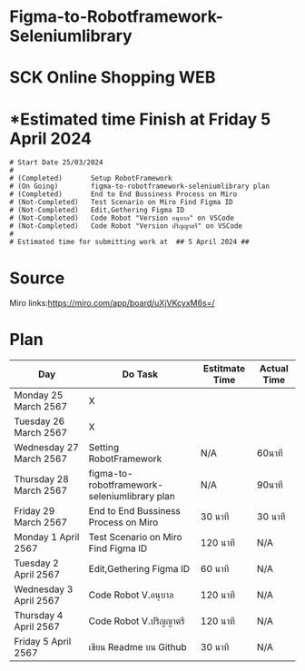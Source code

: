 # Figma-to-Robotframework-Seleniumlibrary
# SCK Online Shopping WEB
# *Estimated time Finish at Friday 5 April 2024
    # Start Date 25/03/2024
    # 
    # (Completed)       Setup RobotFramework
    # (On Going)        figma-to-robotframework-seleniumlibrary plan 
    # (Completed)       End to End Bussiness Process on Miro
    # (Not-Completed)   Test Scenario on Miro Find Figma ID
    # (Not-Completed)   Edit,Gethering Figma ID
    # (Not-Completed)   Code Robot "Version อนุบาล" on VSCode
    # (Not-Completed)   Code Robot "Version ปริญญาตรี" on VSCode
    #   
    # Estimated time for submitting work at  ## 5 April 2024 ##
# Source 
Miro links:https://miro.com/app/board/uXjVKcyxM6s=/

# Plan
| Day | Do Task  | Estitmate Time | Actual Time |
|-----------------------|---|---|---|
| Monday 25 March 2567 | X |  |  |
| Tuesday 26 March 2567 | X |  |  |
| Wednesday 27 March 2567| Setting RobotFramework | N/A | 60นาที |
| Thursday 28 March 2567 | figma-to-robotframework-seleniumlibrary plan | N/A | 90นาที |
| Friday 29 March 2567 | End to End Bussiness Process on Miro | 30 นาที | 30 นาที |
| Monday 1 April 2567 | Test Scenario on Miro Find Figma ID | 120 นาที| N/A |
| Tuesday 2 April 2567| Edit,Gethering Figma ID | 60 นาที | N/A |
| Wednesday 3 April 2567| Code Robot V.อนุบาล  | 120 นาที | N/A | 
| Thursday 4 April 2567 | Code Robot V.ปริญญาตรี  | 120 นาที | N/A  |
| Friday 5 April 2567 |  เขียน Readme บน Github | 30 นาที | N/A |  |

